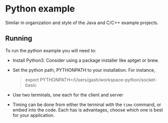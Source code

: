 # Python example

Similar in organization and style of the Java and C/C++ example
projects.

## Running

To run the python example you will need to:

-   Install Python3. Consider using a package installer like
    aptget or brew.

-   Set the python path, PYTHONPATH to your installation. For instance,

    > export PYTHONPATH=/Users/gash/workspace-python/socket-basic

-   Use two terminals, one each for the client and server

-   Timing can be done from either the terminal with the `time` command,
    or embed into the code. Each has is advantages, choose which one is
    best for your application.
